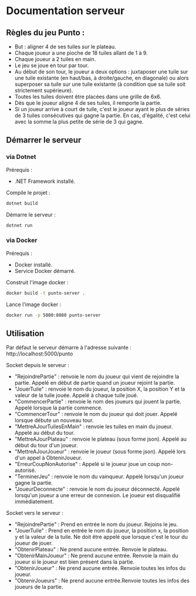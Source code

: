 # Documentation serveur

## Règles du jeu Punto :

- But : aligner 4 de ses tuiles sur le plateau.
- Chaque joueur a une pioche de 18 tuiles allant de 1 à 9.
- Chaque joueur a 2 tuiles en main.
- Le jeu se joue en tour par tour.
- Au début de son tour, le joueur a deux options : juxtaposer une tuile sur une tuile existante (en haut/bas, à droite/gauche, en diagonale) ou alors superposer sa tuile sur une tuile existante (à condition que sa tuile soit strictement supérieure).
- Toutes les tuiles doivent être placées dans une grille de 6x6.
- Dès que le joueur aligne 4 de ses tuiles, il remporte la partie.
- Si un joueur arrive à court de tuile, c'est le joueur ayant le plus de séries de 3 tuiles consécutives qui gagne la partie. En cas, d'égalité, c'est celui avec la somme la plus petite de série de 3 qui gagne.

## Démarrer le serveur 

### via Dotnet

Prérequis :
- .NET Framework installé.

Compile le projet : 
```bash
dotnet build
```

Démarre le serveur :
```bash
dotnet run
```

### via Docker

Prérequis :
- Docker installé.
- Service Docker démarré.

Construit l'image docker :
```bash
docker build -t punto-server .
```

Lance l'image docker :
```bash
docker run -p 5000:8080 punto-server
```

## Utilisation

Par défaut le serveur démarre à l'adresse suivante : 
http://localhost:5000/punto

Socket depuis le serveur : 
- "RejoindrePartie" : renvoie le nom du joueur qui vient de rejoindre la partie. Appelé en début de partie quand un joueur rejoint la partie.
- "JouerTuile" : renvoie le nom du joueur, la position X, la position Y et la valeur de la tuile jouée. Appelé à chaque tuile joué.
- "CommencerPartie" : renvoie le nom des joueurs qui jouent la partie. Appelé lorsque la partie commence.
- "CommencerTour" : renvoie le nom du joueur qui doit jouer. Appelé lorsque débute un nouveau tour.
- "MettreAJourTuilesEnMain" : renvoie les tuiles en main du joueur. Appelé au début du tour.
- "MettreAJourPlateau" : renvoie le plateau (sous forme json). Appelé au début du tour d'un joueur.
- "MettreAJourJoueur" : renvoie le joueur (sous forme json). Appelé lors d'un appel à ObtenirJoueur.
- "ErreurCoupNonAutorise" : Appelé si le joueur joue un coup non-autorisé.
- "TerminerJeu" : renvoie le nom du vainqueur. Appelé lorsqu'un joueur gagne la partie.
- "JoueurDeconnecte" : renvoie le nom du joueur déconnecté. Appelé lorsqu'un joueur a une erreur de connexion. Le joueur est disqualifié immédiatement.

Socket vers le serveur : 
- "RejoindrePartie" : Prend en entrée le nom du joueur. Rejoins le jeu. 
- "JouerTuile" : Prend en entrée le nom du joueur, la position x, la position y et la valeur de la tuile. Ne doit être appelé que lorsque c'est le tour du joueur de jouer.
- "ObtenirPlateau" : Ne prend aucune entrée. Renvoie le plateau.
- "ObtenirMainJoueur" : Ne prend aucune entrée. Renvoie la main du joueur si le joueur est bien présent dans la partie.
- "ObtenirJoueur" : Ne prend aucune entrée. Renvoie toutes les infos du joueur.
- "ObtenirJoueurs" : Ne prend aucune entrée.Renvoie toutes les infos des joueurs de la partie.